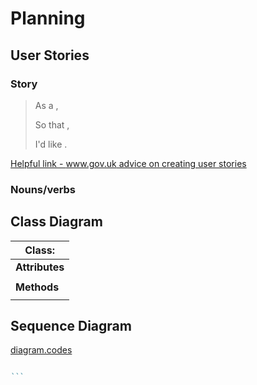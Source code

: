 # Planning

## User Stories

### Story

> As a <Stakeholder>,
>
> So that <Motivation>,
>
> I'd like <Task>.

[Helpful link - www.gov.uk advice on creating user stories](https://www.gov.uk/service-manual/agile-delivery/writing-user-stories)

### Nouns/verbs



## Class Diagram

| Class:  |
| ------- |
| __Attributes__ |
| |
| __Methods__ |
| |

## Sequence Diagram

[diagram.codes](https://playground.diagram.codes/d/sequence)

````ruby

```
